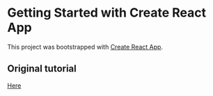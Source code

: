 # Getting Started with Create React App

This project was bootstrapped with [Create React App](https://github.com/facebook/create-react-app).

## Original tutorial

[Here](https://www.youtube.com/watch?v=mDgEqoQUBgk&t=284s)